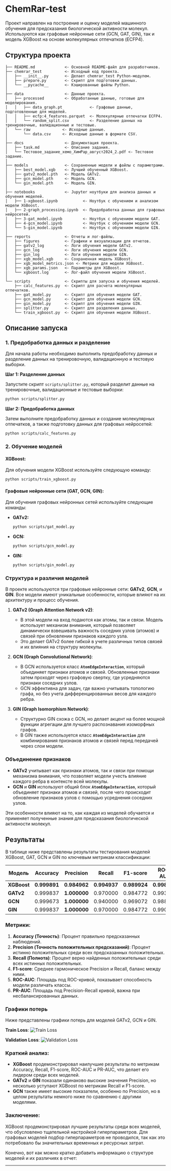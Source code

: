 # ChemRar-test

Проект направлен на построение и оценку моделей машинного обучения для предсказания биологической активности молекул. Используются как графовые нейронные сети (GCN, GAT, GIN), так и модель XGBoost на основе молекулярных отпечатков (ECFP4).

## Структура проекта

```
├── README.md             <- Основной README-файл для разработчиков.
├── chemrar_test          <- Исходный код проекта.
│   ├── __init__.py       <- Делает chemrar_test Python-модулем.
│   ├── prepare.py        <- Скрипт для подготовки данных.
│   └── __pycache__       <- Кэшированные файлы Python.
│
├── data                  <- Данные проекта.
│   ├── processed         <- Обработанные данные, готовые для моделирования.
│   │   ├── data_graph.pt            <- Графовые данные, подготовленные для моделей.
│   │   ├── ecfp:4_features.parquet  <- Молекулярные отпечатки ECFP4.
│   │   └── random_split.csv         <- Разделение данных на тренировочные, валидационные и тестовые.
│   └── raw              <- Исходные данные.
│       └── data.csv     <- Исходные данные в формате CSV.
│
├── docs                  <- Документация проекта.
│   ├── task.md           <- Описание задания.
│   └── Тестовое_задание_хемо_ХимРар_август2024_2.pdf <- Тестовое задание.
│
├── models                <- Сохраненные модели и файлы с параметрами.
│   ├── best_model.xgb    <- Лучший обученный XGBoost.
│   ├── gatv2_model.pth   <- Модель GATv2.
│   ├── gcn_model.pth     <- Модель GCN.
│   └── gin_model.pth     <- Модель GIN.
│
├── notebooks             <- Jupyter ноутбуки для анализа данных и обучения моделей.
│   ├── 1-xgboost.ipynb           <- Ноутбук с обучением и анализом модели XGBoost.
│   ├── 2-graph_processing.ipynb  <- Предобработка данных для графовых нейросетей.
│   ├── 3-gat_model.ipynb         <- Ноутбук с обучением модели GAT.
│   ├── 4-gcn_model.ipynb         <- Ноутбук с обучением модели GCN.
│   └── 5-gin_model.ipynb         <- Ноутбук с обучением модели GIN.
│
├── reports               <- Отчеты и лог-файлы.
│   ├── figures           <- Графики и визуализации для отчетов.
│   ├── gatv2_log         <- Логи обучения модели GATv2.
│   ├── gcn_log           <- Логи обучения модели GCN.
│   ├── gin_log           <- Логи обучения модели GIN.
│   ├── xgb_model.xgb     <- Сохраненная модель XGBoost.
│   ├── xgb_model_metrics.json <- Метрики для модели XGBoost.
│   ├── xgb_params.json   <- Параметры для XGBoost.
│   └── xgboost.log       <- Лог-файл обучения модели XGBoost.
│
└── scripts               <- Скрипты для запуска и обучения моделей.
    ├── calc_features.py  <- Скрипт для расчета молекулярных отпечатков.
    ├── gat_model.py      <- Скрипт для обучения модели GAT.
    ├── gcn_model.py      <- Скрипт для обучения модели GCN.
    ├── gin_model.py      <- Скрипт для обучения модели GIN.
    ├── splitter.py       <- Скрипт для разделения данных.
    └── train_xgboost.py  <- Скрипт для обучения модели XGBoost.
```

## Описание запуска

### 1. Предобработка данных и разделение

Для начала работы необходимо выполнить предобработку данных и разделение данных на тренировочную, валидационную и тестовую выборки.

**Шаг 1: Разделение данных**

Запустите скрипт `scripts/splitter.py`, который разделит данные на тренировочные, валидационные и тестовые выборки:

```bash
python scripts/splitter.py
```

**Шаг 2: Предобработка данных**

Затем выполните предобработку данных и создание молекулярных отпечатков, а также подготовку данных для графовых нейросетей:

```bash
python scripts/calc_features.py
```

### 2. Обучение моделей

#### XGBoost:

Для обучения модели XGBoost используйте следующую команду:

```bash
python scripts/train_xgboost.py
```

#### Графовые нейронные сети (GAT, GCN, GIN):

Для обучения графовых нейронных сетей используйте следующие команды:

- **GATv2:**

  ```bash
  python scripts/gat_model.py
  ```

- **GCN:**

  ```bash
  python scripts/gcn_model.py
  ```

- **GIN:**

  ```bash
  python scripts/gin_model.py
  ```

### Структура и различия моделей

В проекте используются три графовые нейронные сети: **GATv2**, **GCN**, и **GIN**. Все модели имеют уникальные особенности, которые влияют на их архитектуру и процесс обучения.

1. **GATv2 (Graph Attention Network v2)**:
   - В этой модели на вход подаются как атомы, так и связи. Модель использует механизм внимания, который позволяет динамически взвешивать важность соседних узлов (атомов) и связей при обновлении признаков каждого узла.
   - Это делает GATv2 более гибкой в учете различных типов связей и их влияния на структуру молекулы.

2. **GCN (Graph Convolutional Network)**:
   - В GCN используется класс **`AtomEdgeInteraction`**, который объединяет признаки атомов и связей. Обновленные признаки затем проходят через графовую свертку, где усредняются признаки соседних узлов.
   - GCN эффективна для задач, где важно учитывать топологию графа, но без учета дифференцированных весов для каждого ребра.

3. **GIN (Graph Isomorphism Network)**:
   - Структурно GIN схожа с GCN, но делает акцент на более мощной функции агрегации для лучшего распознавания изоморфных графов.
   - В GIN также используется класс **`AtomEdgeInteraction`** для комбинирования признаков атомов и связей перед передачей через слои модели.

### Объединение признаков

- **GATv2** учитывает как признаки атомов, так и связи при помощи механизма внимания, что позволяет модели учесть влияние каждого ребра в контексте всей молекулы.
- **GCN** и **GIN** используют общий блок **`AtomEdgeInteraction`**, который объединяет признаки атомов и связей, после чего происходит обновление признаков узлов с помощью усреднения соседних узлов.

Эти особенности влияют на то, как каждая из моделей обучается и применяет полученные знания для предсказания биологической активности молекул.


## Результаты

В таблице ниже представлены результаты тестирования моделей XGBoost, GAT, GCN и GIN по ключевым метрикам классификации:

| Модель    | Accuracy      | Precision     | Recall        | F1-score      | ROC-AUC       | PR-AUC        |
|-----------|---------------|---------------|---------------|---------------|---------------|---------------|
| **XGBoost** | **0.999891**   | **0.984962**   | **0.994937**   | **0.989924**   | **0.998653**   | **0.995960**   |
| **GATv2**   | 0.999837      | **1.000000**   | 0.970000      | 0.984772      | 0.993926      | 0.982130      |
| **GCN**     | 0.999673      | **1.000000**   | 0.940000      | 0.969072      | 0.988425      | 0.980157      |
| **GIN**     | 0.999837      | **1.000000**   | 0.970000      | 0.984772      | 0.990904      | 0.983700      |

### Метрики:

1. **Accuracy (Точность)**: Процент правильно предсказанных наблюдений.
2. **Precision (Точность положительных предсказаний)**: Процент истинно положительных среди всех предсказанных положительных.
3. **Recall (Полнота)**: Процент верно найденных положительных среди всех истинных положительных.
4. **F1-score**: Среднее гармоническое Precision и Recall, баланс между ними.
5. **ROC-AUC**: Площадь под ROC-кривой, показывает способность модели различать классы.
6. **PR-AUC**: Площадь под Precision-Recall кривой, важна при несбалансированных данных.

### Графики потерь

Ниже представлены графики потерь для моделей GATv2, GCN и GIN.

**Train Loss**:
![Train Loss](reports/figures/train_loss.png)

**Validation Loss**:
![Validation Loss](reports/figures/val_loss.png)

### Краткий анализ:

- **XGBoost** продемонстрировал наилучшие результаты по метрикам Accuracy, Recall, F1-score, ROC-AUC и PR-AUC, что делает его лидером среди всех моделей.
- **GATv2** и **GIN** показали одинаково высокие значения Precision, но несколько уступают XGBoost по метрикам Recall и F1-score.
- **GCN** также имеет высокие показатели, особенно по Precision, но в целом результаты немного ниже по сравнению с другими моделями.

### Заключение:

XGBoost продемонстрировал лучшие результаты среди всех моделей, что обусловлено тщательной настройкой гиперпараметров. Для графовых моделей подбор гиперпараметров не проводился, так как это потребовало бы значительных временных и ресурсных затрат.


Конечно, вот как можно кратко добавить информацию о структуре моделей и их различиях в отчет:

---


